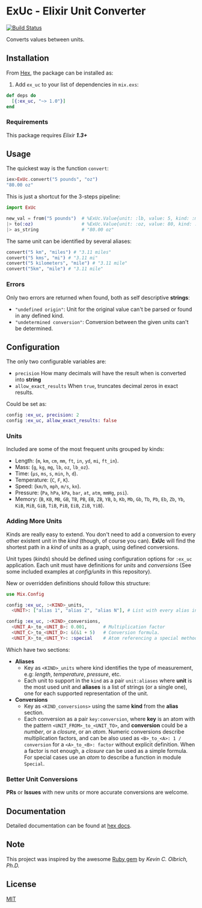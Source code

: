# ExUc - Elixir Unit Converter

[![Build Status](https://circleci.com/gh/carturoch/ex_uc.svg?style=shield&circle-token=fd3d9870245619fd325e90c5cabfb70109eb139b)](https://circleci.com/gh/carturoch/ex_uc)

Converts values between units.

## Installation

From [Hex](https://hexdocs.pm/ex_uc), the package can be installed as:

  1. Add `ex_uc` to your list of dependencies in `mix.exs`:

```elixir
def deps do
  [{:ex_uc, "~> 1.0"}]
end
```

### Requirements

This package requires _Elixir **1.3+**_

## Usage

The quickest way is the function `convert`:
```elixir
iex>ExUc.convert("5 pounds", "oz")
"80.00 oz"
```
This is just a shortcut for the 3-steps pipeline:
```elixir
import ExUc

new_val = from("5 pounds")  # %ExUc.Value{unit: :lb, value: 5, kind: :mass}
|> to(:oz)                  # %ExUc.Value{unit: :oz, value: 80, kind: :mass}
|> as_string                # "80.00 oz"
```

The same unit can be identified by several aliases:
```elixir
convert("5 km", "miles") # "3.11 miles"
convert("5 kms", "mi") # "3.11 mi"
convert("5 kilometers", "mile") # "3.11 mile"
convert("5km", "mile") # "3.11 mile"
```

### Errors

Only two errors are returned when found, both as self descriptive **strings**:

  - `"undefined origin"`: Unit for the original value can't be parsed or found in any defined kind.
  - `"undetermined conversion"`: Conversion between the given units can't be determined.


## Configuration

The only two configurable variables are:

  - `precision` How many decimals will have the result when is converted into **string**
  - `allow_exact_results` When `true`, truncates decimal zeros in exact results.

Could be set as:
```elixir
config :ex_uc, precision: 2
config :ex_uc, allow_exact_results: false
```

### Units

Included are some of the most frequent units grouped by kinds:

  - Length: (`m`, `km`, `cm`, `mm`, `ft`, `in`, `yd`, `mi`, `ft_in`).
  - Mass: (`g`, `kg`, `mg`, `lb`, `oz`, `lb_oz`).
  - Time: (`μs`, `ms`, `s`, `min`, `h`, `d`).
  - Temperature: (`C`, `F`, `K`).
  - Speed: (`km/h`, `mph`, `m/s`, `kn`).
  - Pressure: (`Pa`,  `hPa`,  `kPa`,  `bar`,  `at`,  `atm`,  `mmHg`,  `psi`).
  - Memory: (`B`, `KB`, `MB`, `GB`, `TB`, `PB`, `EB`, `ZB`, `YB`, `b`, `Kb`, `Mb`, `Gb`, `Tb`, `Pb`, `Eb`, `Zb`, `Yb`, `KiB`, `MiB`, `GiB`, `TiB`, `PiB`, `EiB`, `ZiB`, `YiB`).

### Adding More Units

Kinds are really easy to extend. You don't need to add a conversion to every other existent unit in the _kind_ (though, of course you can). **ExUc** will find the shortest path in a _kind_ of units as a graph, using defined conversions.

Unit types (_kinds_) should be defined using configuration options for `:ex_uc` application. Each unit must have definitions for _units_ and _conversions_ (See some included examples at _config/units_ in this repository).

New or overridden definitions should follow this structure:

```elixir
use Mix.Config

config :ex_uc, :<KIND>_units,
  <UNIT>: ["alias 1", "alias 2", "alias N"], # List with every alias intended to relate to unit identified by UNIT

config :ex_uc, :<KIND>_conversions,
  <UNIT_A>_to_<UNIT_B>: 0.001,      # Multiplication factor
  <UNIT_C>_to_<UNIT_D>: &(&1 + 5)   # Conversion formula.
  <UNIT_X>_to_<UNIT_Y>: :special    # Atom referencing a special method.  
```

Which have two sections:

  - **Aliases**
    - Key as `<KIND>_units` where kind identifies the type of measurement, e.g: _length_, _temperature_, _pressure_, etc.
    - Each unit to support in the `kind` as a pair `unit:aliases` where **unit** is the most used unit and **aliases** is a list of strings (or a single one), one for each supported representation of the unit.
  - **Conversions**
    - Key as `<KIND_conversions>` using the same **kind** from the **alias** section.
    - Each conversion as a pair `key:conversion`, where **key** is an atom with the pattern `<UNIT_FROM>_to_<UNIT_TO>`, and **conversion** could be a _number_, or a _closure_, or an _atom_. Numeric conversions describe multiplication factors, and can be also used as `<B>_to_<A>: 1 / conversion` for a `<A>_to_<B>: factor` without explicit definition. When a factor is not enough, a _closure_ can be used as a simple formula. For special cases use an _atom_ to describe a function in module `Special`.

### Better Unit Conversions

**PRs** or **Issues** with new units or more accurate conversions are welcome.

## Documentation

Detailed documentation can be found at [hex docs](https://hexdocs.pm/ex_uc).

## Note

This project was inspired by the awesome [Ruby gem](https://github.com/olbrich/ruby-units) by _Kevin C. Olbrich, Ph.D._

## License

[MIT](https://github.com/carturoch/ex_uc/blob/master/License.md)
